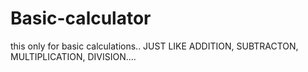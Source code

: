 # Basic-calculator
this only for basic calculations..
JUST LIKE
ADDITION,
SUBTRACTON,
MULTIPLICATION, 
DIVISION....
